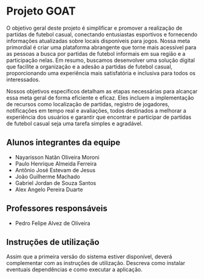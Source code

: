 # Projeto GOAT


O objetivo geral deste projeto é simplificar e promover a realização de partidas de futebol casual, conectando entusiastas esportivos e fornecendo informações atualizadas sobre locais disponíveis para jogos. Nossa meta primordial é criar uma plataforma abrangente que torne mais acessível para as pessoas a busca por partidas de futebol informais em sua região e a participação nelas. Em resumo, buscamos desenvolver uma solução digital que facilite a organização e a adesão a partidas de futebol casual, proporcionando uma experiência mais satisfatória e inclusiva para todos os interessados.

Nossos objetivos específicos detalham as etapas necessárias para alcançar essa meta geral de forma eficiente e eficaz. Eles incluem a implementação de recursos como localização de partidas, registro de jogadores, notificações em tempo real e avaliações, todos destinados a melhorar a experiência dos usuários e garantir que encontrar e participar de partidas de futebol casual seja uma tarefa simples e agradável.

## Alunos integrantes da equipe

* Nayarisson Natãn Oliveira Moroni
* Paulo Henrique Almeida Ferreira
* Antônio José Estevam de Jesus
* João Guilherme Machado
* Gabriel Jordan de Souza Santos
* Alex Angelo Pereira Duarte 

## Professores responsáveis

* Pedro Felipe Alvez de Oliveira

## Instruções de utilização

Assim que a primeira versão do sistema estiver disponível, deverá complementar com as instruções de utilização. Descreva como instalar eventuais dependências e como executar a aplicação.
